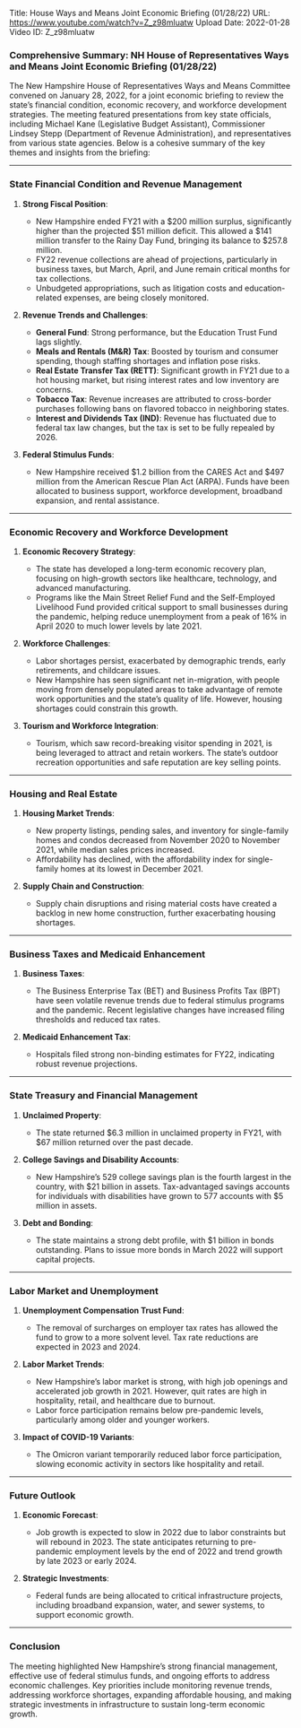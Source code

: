 Title: House Ways and Means Joint Economic Briefing (01/28/22)
URL: https://www.youtube.com/watch?v=Z_z98mluatw
Upload Date: 2022-01-28
Video ID: Z_z98mluatw

### Comprehensive Summary: NH House of Representatives Ways and Means Joint Economic Briefing (01/28/22)

The New Hampshire House of Representatives Ways and Means Committee convened on January 28, 2022, for a joint economic briefing to review the state’s financial condition, economic recovery, and workforce development strategies. The meeting featured presentations from key state officials, including Michael Kane (Legislative Budget Assistant), Commissioner Lindsey Stepp (Department of Revenue Administration), and representatives from various state agencies. Below is a cohesive summary of the key themes and insights from the briefing:

---

### **State Financial Condition and Revenue Management**
1. **Strong Fiscal Position**:  
   - New Hampshire ended FY21 with a $200 million surplus, significantly higher than the projected $51 million deficit. This allowed a $141 million transfer to the Rainy Day Fund, bringing its balance to $257.8 million.  
   - FY22 revenue collections are ahead of projections, particularly in business taxes, but March, April, and June remain critical months for tax collections.  
   - Unbudgeted appropriations, such as litigation costs and education-related expenses, are being closely monitored.  

2. **Revenue Trends and Challenges**:  
   - **General Fund**: Strong performance, but the Education Trust Fund lags slightly.  
   - **Meals and Rentals (M&R) Tax**: Boosted by tourism and consumer spending, though staffing shortages and inflation pose risks.  
   - **Real Estate Transfer Tax (RETT)**: Significant growth in FY21 due to a hot housing market, but rising interest rates and low inventory are concerns.  
   - **Tobacco Tax**: Revenue increases are attributed to cross-border purchases following bans on flavored tobacco in neighboring states.  
   - **Interest and Dividends Tax (IND)**: Revenue has fluctuated due to federal tax law changes, but the tax is set to be fully repealed by 2026.  

3. **Federal Stimulus Funds**:  
   - New Hampshire received $1.2 billion from the CARES Act and $497 million from the American Rescue Plan Act (ARPA). Funds have been allocated to business support, workforce development, broadband expansion, and rental assistance.  

---

### **Economic Recovery and Workforce Development**
1. **Economic Recovery Strategy**:  
   - The state has developed a long-term economic recovery plan, focusing on high-growth sectors like healthcare, technology, and advanced manufacturing.  
   - Programs like the Main Street Relief Fund and the Self-Employed Livelihood Fund provided critical support to small businesses during the pandemic, helping reduce unemployment from a peak of 16% in April 2020 to much lower levels by late 2021.  

2. **Workforce Challenges**:  
   - Labor shortages persist, exacerbated by demographic trends, early retirements, and childcare issues.  
   - New Hampshire has seen significant net in-migration, with people moving from densely populated areas to take advantage of remote work opportunities and the state’s quality of life. However, housing shortages could constrain this growth.  

3. **Tourism and Workforce Integration**:  
   - Tourism, which saw record-breaking visitor spending in 2021, is being leveraged to attract and retain workers. The state’s outdoor recreation opportunities and safe reputation are key selling points.  

---

### **Housing and Real Estate**
1. **Housing Market Trends**:  
   - New property listings, pending sales, and inventory for single-family homes and condos decreased from November 2020 to November 2021, while median sales prices increased.  
   - Affordability has declined, with the affordability index for single-family homes at its lowest in December 2021.  

2. **Supply Chain and Construction**:  
   - Supply chain disruptions and rising material costs have created a backlog in new home construction, further exacerbating housing shortages.  

---

### **Business Taxes and Medicaid Enhancement**
1. **Business Taxes**:  
   - The Business Enterprise Tax (BET) and Business Profits Tax (BPT) have seen volatile revenue trends due to federal stimulus programs and the pandemic. Recent legislative changes have increased filing thresholds and reduced tax rates.  

2. **Medicaid Enhancement Tax**:  
   - Hospitals filed strong non-binding estimates for FY22, indicating robust revenue projections.  

---

### **State Treasury and Financial Management**
1. **Unclaimed Property**:  
   - The state returned $6.3 million in unclaimed property in FY21, with $67 million returned over the past decade.  

2. **College Savings and Disability Accounts**:  
   - New Hampshire’s 529 college savings plan is the fourth largest in the country, with $21 billion in assets. Tax-advantaged savings accounts for individuals with disabilities have grown to 577 accounts with $5 million in assets.  

3. **Debt and Bonding**:  
   - The state maintains a strong debt profile, with $1 billion in bonds outstanding. Plans to issue more bonds in March 2022 will support capital projects.  

---

### **Labor Market and Unemployment**
1. **Unemployment Compensation Trust Fund**:  
   - The removal of surcharges on employer tax rates has allowed the fund to grow to a more solvent level. Tax rate reductions are expected in 2023 and 2024.  

2. **Labor Market Trends**:  
   - New Hampshire’s labor market is strong, with high job openings and accelerated job growth in 2021. However, quit rates are high in hospitality, retail, and healthcare due to burnout.  
   - Labor force participation remains below pre-pandemic levels, particularly among older and younger workers.  

3. **Impact of COVID-19 Variants**:  
   - The Omicron variant temporarily reduced labor force participation, slowing economic activity in sectors like hospitality and retail.  

---

### **Future Outlook**
1. **Economic Forecast**:  
   - Job growth is expected to slow in 2022 due to labor constraints but will rebound in 2023. The state anticipates returning to pre-pandemic employment levels by the end of 2022 and trend growth by late 2023 or early 2024.  

2. **Strategic Investments**:  
   - Federal funds are being allocated to critical infrastructure projects, including broadband expansion, water, and sewer systems, to support economic growth.  

---

### **Conclusion**
The meeting highlighted New Hampshire’s strong financial management, effective use of federal stimulus funds, and ongoing efforts to address economic challenges. Key priorities include monitoring revenue trends, addressing workforce shortages, expanding affordable housing, and making strategic investments in infrastructure to sustain long-term economic growth.